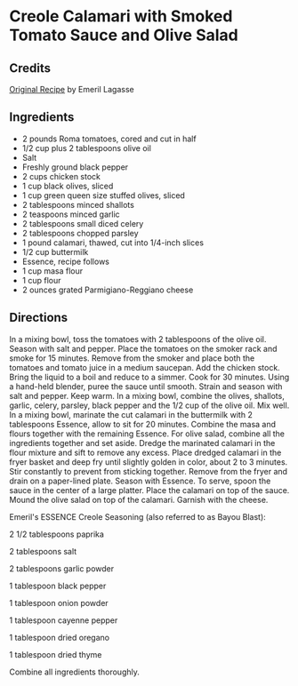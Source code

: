 # Creole Calamari with Smoked Tomato Sauce and Olive Salad 

## Credits

[Original Recipe](http://www.foodtv.com/recipes/re-c1/0,1724,6685,00.html "http://www.foodtv.com/recipes/re-c1/0,1724,6685,00.html") by Emeril Lagasse

## Ingredients

- 2 pounds Roma tomatoes, cored and cut in half 
- 1/2 cup plus 2 tablespoons olive oil 
- Salt 
- Freshly ground black pepper 
- 2 cups chicken stock 
- 1 cup black olives, sliced 
- 1 cup green queen size stuffed olives, sliced 
- 2 tablespoons minced shallots 
- 2 teaspoons minced garlic 
- 2 tablespoons small diced celery 
- 2 tablespoons chopped parsley 
- 1 pound calamari, thawed, cut into 1/4-inch slices 
- 1/2 cup buttermilk 
- Essence, recipe follows 
- 1 cup masa flour 
- 1 cup flour 
- 2 ounces grated Parmigiano-Reggiano cheese

## Directions

In a mixing bowl, toss the tomatoes with 2 tablespoons of the olive oil. Season with salt and pepper. Place the tomatoes on the smoker rack and smoke for 15 minutes. Remove from the smoker and place both the tomatoes and tomato juice in a medium saucepan. Add the chicken stock. Bring the liquid to a boil and reduce to a simmer. Cook for 30 minutes. Using a hand-held blender, puree the sauce until smooth. Strain and season with salt and pepper. Keep warm. In a mixing bowl, combine the olives, shallots, garlic, celery, parsley, black pepper and the 1/2 cup of the olive oil. Mix well. In a mixing bowl, marinate the cut calamari in the buttermilk with 2 tablespoons Essence, allow to sit for 20 minutes. Combine the masa and flours together with the remaining Essence. For olive salad, combine all the ingredients together and set aside. Dredge the marinated calamari in the flour mixture and sift to remove any excess. Place dredged calamari in the fryer basket and deep fry until slightly golden in color, about 2 to 3 minutes. Stir constantly to prevent from sticking together. Remove from the fryer and drain on a paper-lined plate. Season with Essence. To serve, spoon the sauce in the center of a large platter. Place the calamari on top of the sauce. Mound the olive salad on top of the calamari. Garnish with the cheese.  
  
 Emeril's ESSENCE Creole Seasoning (also referred to as Bayou Blast):   
  
 2 1/2 tablespoons paprika   
 2 tablespoons salt   
 2 tablespoons garlic powder   
 1 tablespoon black pepper   
 1 tablespoon onion powder   
 1 tablespoon cayenne pepper   
 1 tablespoon dried oregano   
 1 tablespoon dried thyme   
  
 Combine all ingredients thoroughly.

